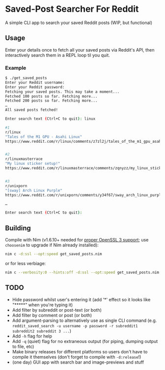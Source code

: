 # Saved-Post Searcher For Reddit
A simple CLI app to search your saved Reddit posts (WIP, but functional)

## Usage
Enter your details once to fetch all your saved posts via Reddit's API, then interactively search them in a REPL loop til you quit.

### Example
```sh
$ ./get_saved_posts
Enter your Reddit username: 
Enter your Reddit password:
Fetching your saved posts. This may take a moment...
Fetched 100 posts so far. Fetching more...
Fetched 200 posts so far. Fetching more...
…
All saved posts fetched!

Enter search text (Ctrl+C to quit): linux

#1
r/linux
"Tales of the M1 GPU - Asahi Linux"
https://www.reddit.com/r/linux/comments/z7zl2j/tales_of_the_m1_gpu_asahi_linux/


#2
r/linuxmasterrace
"My linux sticker setup!"
https://www.reddit.com/r/linuxmasterrace/comments/zqnyzz/my_linux_sticker_setup/


#3
r/unixporn
"[sway] Arch Linux Purple"
https://www.reddit.com/r/unixporn/comments/y34f67/sway_arch_linux_purple/

…

Enter search text (Ctrl+C to quit): 
```

## Building
Compile with Nim (v1.6.10+ needed for [proper OpenSSL 3 support](https://www.mail-archive.com/nim-general@lists.nim-lang.org/msg22302.html); use `choosenim` to upgrade if Nim already installed):
```sh
nim c -d:ssl --opt:speed get_saved_posts.nim
```

or for less verbiage:

```sh
nim c --verbosity:0 --hints:off -d:ssl --opt:speed get_saved_posts.nim
```

## TODO
- Hide password whilst user's entering it (add '*' effect so it looks like "*****" when you're typing it)
- Add filter by subreddit or post-text (or both)
- Add filter by comment or post (or both)
- Add argument-parsing to alternatively use as single CLI command (e.g. `reddit_saved_search -u username -p password -r subreddit1 subreddit2 subreddit 3 ...`)
- Add `-h` flag for help
- Add `-q` (quiet) flag for no extraneous output (for piping, dumping output to file, etc)
- Make binary releases for different platforms so users don't have to compile it themselves (don't forget to compile with `-d:release`!)
- (one day) GUI app with search bar and image-previews and stuff

